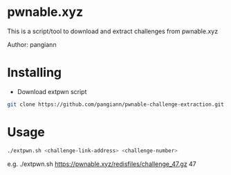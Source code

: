 
# pwnable.xyz
This is a script/tool to download and extract challenges from pwnable.xyz

Author: pangiann




# Installing
  - Download extpwn script
```bash
git clone https://github.com/pangiann/pwnable-challenge-extraction.git 
```


# Usage
```bash
./extpwn.sh <challenge-link-address> <challenge-number>
```
e.g. ./extpwn.sh https://pwnable.xyz/redisfiles/challenge_47.gz 47
